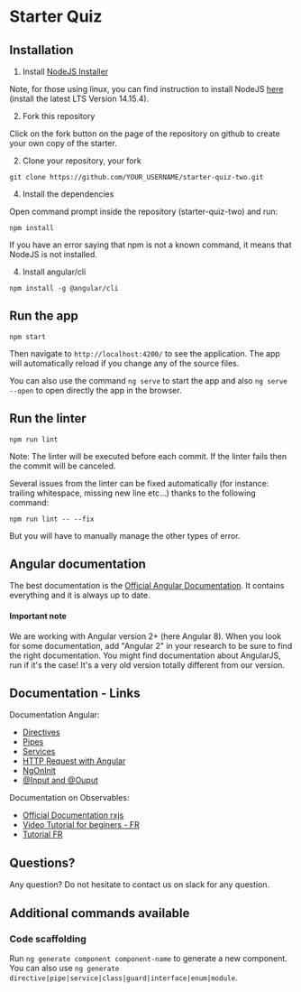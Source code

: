 # Starter Quiz

## Installation

1) Install [NodeJS Installer](https://nodejs.org/en/download/)

Note, for those using linux, you can find instruction to install
NodeJS [here](https://github.com/nodesource/distributions/blob/master/README.md#debinstall) (install the latest LTS
Version 14.15.4).

2) Fork this repository

Click on the fork button on the page of the repository on github to create your own copy of the starter.

2) Clone your repository, your fork

```
git clone https://github.com/YOUR_USERNAME/starter-quiz-two.git
```

4) Install the dependencies

Open command prompt inside the repository (starter-quiz-two) and run:

```
npm install
```

If you have an error saying that npm is not a known command, it means that NodeJS is not installed.

4) Install angular/cli

```
npm install -g @angular/cli
```

## Run the app

```
npm start
```

Then navigate to `http://localhost:4200/` to see the application. The app will automatically reload if you change any of
the source files.

You can also use the command `ng serve` to start the app and also `ng serve --open` to open directly the app in the
browser.

## Run the linter

```
npm run lint
```

Note: The linter will be executed before each commit. If the linter fails then the commit will be canceled.

Several issues from the linter can be fixed automatically (for instance: trailing whitespace, missing new line etc...)
thanks to the following command:

```
npm run lint -- --fix
```

But you will have to manually manage the other types of error.

## Angular documentation

The best documentation is the [Official Angular Documentation](https://angular.io/docs). It contains everything and it
is always up to date.

#### Important note

We are working with Angular version 2+ (here Angular 8). When you look for some documentation, add "Angular 2" in your
research to be sure to find the right documentation. You might find documentation about AngularJS, run if it's the case!
It's a very old version totally different from our version.

## Documentation - Links

Documentation Angular:

- [Directives](https://angular.io/docs/ts/latest/guide/attribute-directives.html)
- [Pipes](https://angular.io/docs/ts/latest/guide/pipes.html)
- [Services](https://angular.io/docs/ts/latest/tutorial/toh-pt4.html)
- [HTTP Request with Angular](https://angular.io/docs/ts/latest/guide/server-communication.html)
- [NgOnInit](https://angular.io/docs/ts/latest/tutorial/toh-pt4.html#the-ngoninit-lifecycle-hook)
- [@Input and @Ouput](https://angular.io/docs/ts/latest/cookbook/component-communication.html)

Documentation on Observables:

- [Official Documentation rxjs](http://reactivex.io/rxjs/class/es6/Observable.js~Observable.html)
- [Video Tutorial for beginers - FR](http://www.meanjs.fr/rxjs-tutoriel-1-creer-un-observable/)
- [Tutorial FR](http://home.heeere.com/tech-intro-programmation-reactive.html)

## Questions?

Any question? Do not hesitate to contact us on slack for any question.

## Additional commands available

### Code scaffolding

Run `ng generate component component-name` to generate a new component. You can also
use `ng generate directive|pipe|service|class|guard|interface|enum|module`.
